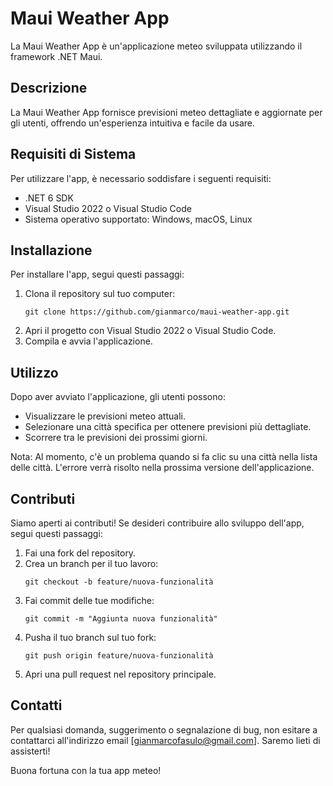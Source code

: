 # Maui Weather App

La Maui Weather App è un'applicazione meteo sviluppata utilizzando il framework .NET Maui.

## Descrizione

La Maui Weather App fornisce previsioni meteo dettagliate e aggiornate per gli utenti, offrendo un'esperienza intuitiva e facile da usare.

## Requisiti di Sistema

Per utilizzare l'app, è necessario soddisfare i seguenti requisiti:

- .NET 6 SDK
- Visual Studio 2022 o Visual Studio Code
- Sistema operativo supportato: Windows, macOS, Linux

## Installazione

Per installare l'app, segui questi passaggi:

1. Clona il repository sul tuo computer:
   ```
   git clone https://github.com/gianmarco/maui-weather-app.git
   ```
2. Apri il progetto con Visual Studio 2022 o Visual Studio Code.
3. Compila e avvia l'applicazione.

## Utilizzo

Dopo aver avviato l'applicazione, gli utenti possono:

- Visualizzare le previsioni meteo attuali.
- Selezionare una città specifica per ottenere previsioni più dettagliate.
- Scorrere tra le previsioni dei prossimi giorni.

Nota: Al momento, c'è un problema quando si fa clic su una città nella lista delle città. L'errore verrà risolto nella prossima versione dell'applicazione.

## Contributi

Siamo aperti ai contributi! Se desideri contribuire allo sviluppo dell'app, segui questi passaggi:

1. Fai una fork del repository.
2. Crea un branch per il tuo lavoro:
   ```
   git checkout -b feature/nuova-funzionalità
   ```
3. Fai commit delle tue modifiche:
   ```
   git commit -m "Aggiunta nuova funzionalità"
   ```
4. Pusha il tuo branch sul tuo fork:
   ```
   git push origin feature/nuova-funzionalità
   ```
5. Apri una pull request nel repository principale.

## Contatti

Per qualsiasi domanda, suggerimento o segnalazione di bug, non esitare a contattarci all'indirizzo email [gianmarcofasulo@gmail.com]. Saremo lieti di assisterti!

Buona fortuna con la tua app meteo!